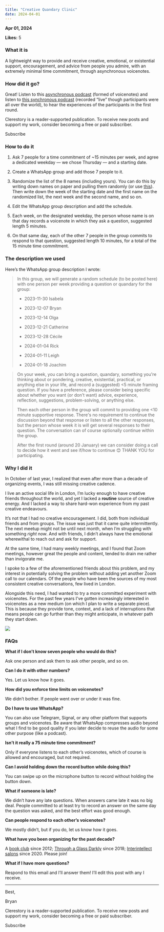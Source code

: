 ```yaml
---
title: "Creative Quandary Clinic"
date: 2024-04-01
---
```


**Apr 01, 2024**

**Likes:** 5

### What it is

A lightweight way to provide and receive creative, emotional, or existential support, encouragement, and advice from people you admire, with an extremely minimal time commitment, through asynchronous voicenotes.

### How did it go?

Great! Listen to this [asynchronous podcast](https://pod.fo/e/22c430) (formed of voicenotes) and listen to [this synchronous podcast](https://pod.fo/e/22e48c) (recorded “live” though participants were all over the world), to hear the experiences of the participants in the first round.

Clerestory is a reader-supported publication. To receive new posts and support my work, consider becoming a free or paid subscriber.

Subscribe

### How to do it

  1. Ask 7 people for a time commitment of ~15 minutes per week, and agree a dedicated weekday — we chose Thursday — and a starting date.

  2. Create a WhatsApp group and add those 7 people to it.

  3. Randomize the list of the 8 names (including yours). You can do this by writing down names on paper and pulling them randomly (or use [this](https://www.random.org/lists)). Then write down the week of the starting date and the first name on the randomized list, the next week and the second name, and so on.

  4. Edit the WhatsApp group description and add the schedule.

  5. Each week, on the designated weekday, the person whose name is on that day records a voicenote in which they ask a question, suggested length 5 minutes.

  6. On that same day, each of the other 7 people in the group commits to respond to that question, suggested length 10 minutes, for a total of the 15 minute time commitment.




### The description we used

Here’s the WhatsApp group description I wrote:

> In this group, we will generate a random schedule (to be posted here) with one person per week providing a question or quandary for the group:
> 
>   * 2023-11-30 Isabela
> 
>   * 2023-12-07 Bryan
> 
>   * 2023-12-14 Olga
> 
>   * 2023-12-21 Catherine
> 
>   * 2023-12-28 Cécile
> 
>   * 2024-01-04 Rick
> 
>   * 2024-01-11 Leigh
> 
>   * 2024-01-18 Joachim
> 
> 

> 
> On your week, you can bring a question, quandary, something you're thinking about or pondering, creative, existential, practical, or anything else in your life, and record a (suggested) <5 minute framing question. If you have a preference, please consider being specific about whether you want (or don't want) advice, experience, reflection, suggestions, problem-solving, or anything else.
> 
> Then each other person in the group will commit to providing one <10 minute supportive response. There's no requirement to continue the discussion beyond that response or listen to all the other responses, but the person whose week it is will get several responses to their question. The conversation can of course optionally continue within the group.
> 
> After the first round (around 20 January) we can consider doing a call to decide how it went and see if/how to continue 😊 THANK YOU for participating.

### Why I did it

In October of last year, I realized that even after more than a decade of organizing events, I was still missing creative cadence.

I live an active social life in London, I’m lucky enough to have creative friends throughout the world, and yet I lacked a **routine** source of creative energy. And I lacked a way to share hard-won experience from my past creative endeavours.

It’s not that I had no creative encouragement. I did, both from individual friends and from groups. The issue was just that it came quite intermittently. The next meetup might not be until next month, when I’m struggling with something _right now_. And with friends, I didn’t always have the emotional wherewithal to reach out and ask for support.

At the same time, I had many weekly meetings, and I found that Zoom meetings, however great the people and content, tended to drain me rather than invigorate me.

I spoke to a few of the aforementioned friends about this problem, and my interest in potentially solving the problem without adding yet another Zoom call to our calendars. Of the people who have been the sources of my most consistent creative conversations, few lived in London.

Alongside this need, I had wanted to try a more committed experiment with voicenotes. For the past few years I've gotten increasingly interested in voicenotes as a new medium (on which I plan to write a separate piece). This is because they provide tone, context, and a lack of interruptions that means people can go further than they might anticipate, in whatever path they start down.

[![](https://substackcdn.com/image/fetch/w_1456,c_limit,f_auto,q_auto:good,fl_progressive:steep/https%3A%2F%2Fsubstack-post-media.s3.amazonaws.com%2Fpublic%2Fimages%2Ff360b48c-2da8-4ac8-95c5-731d9d247bad_6000x3376.jpeg)](https://substackcdn.com/image/fetch/f_auto,q_auto:good,fl_progressive:steep/https%3A%2F%2Fsubstack-post-media.s3.amazonaws.com%2Fpublic%2Fimages%2Ff360b48c-2da8-4ac8-95c5-731d9d247bad_6000x3376.jpeg)

### FAQs

 **What if I don’t know seven people who would do this?**

Ask one person and ask them to ask other people, and so on.

 **Can I do it with other numbers?**

Yes. Let us know how it goes.

 **How did you enforce time limits on voicenotes?**

We didn’t bother. If people went over or under it was fine.

 **Do I have to use WhatsApp?**

You can also use Telegram, Signal, or any other platform that supports groups and voicenotes. Be aware that WhatsApp compresses audio beyond what I find to be good quality if you later decide to reuse the audio for some other purpose (like a podcast).

 **Isn’t it really a 75 minute time commitment?**

Only if everyone listens to each other’s voicenotes, which of course is allowed and encouraged, but not required.

 **Can I avoid holding down the record button while doing this?**

You can swipe up on the microphone button to record without holding the button down.

 **What if someone is late?**

We didn’t have any late questions. When answers came late it was no big deal. People committed to at least try to record an answer on the same day the question was asked, and the best effort was good enough.

 **Can people respond to each other’s voicenotes?**

We mostly didn’t, but if you do, let us know how it goes.

 **What have you been organizing for the past decade?**

A [book club](https://bryankam.com/bookclub) since 2012; [Through a Glass Darkly](https://bryankam.com/darkly/) since 2018; [Interintellect salons](https://interintellect.com/bryan/) since 2020. Please join!

 **What if I have more questions?**

Respond to this email and I’ll answer them! I’ll edit this post with any I receive.

* * *

Best,

Bryan

Clerestory is a reader-supported publication. To receive new posts and support my work, consider becoming a free or paid subscriber.

Subscribe
